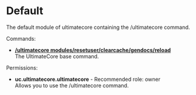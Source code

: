 Default
====
The default module of ultimatecore containing the /ultimatecore command.

Commands: <br>
* **[/ultimatecore modules/resetuser/clearcache/gendocs/reload](../commands/ultimatecore.md)**<br>The UltimateCore base command.

Permissions: <br>
* **uc.ultimatecore.ultimatecore** - Recommended role: owner<br>Allows you to use the /ultimatecore command.
